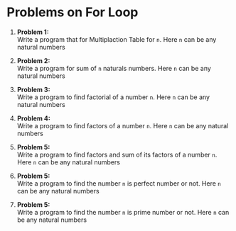 # Problems on For Loop

1. **Problem 1:**\
   Write a program that for Multiplaction Table for `n`.
   Here `n` can be any natural numbers

2. **Problem 2:**\
   Write a program for sum of `n` naturals numbers.
   Here `n` can be any natural numbers

3. **Problem 3:**\
   Write a program to find factorial of a number `n`.
   Here `n` can be any natural numbers

4. **Problem 4:**\
   Write a program to find factors of a number `n`.
   Here `n` can be any natural numbers

5. **Problem 5:**\
   Write a program to find factors and sum of its factors of a number `n`.
   Here `n` can be any natural numbers

6. **Problem 5:**\
   Write a program to find the number `n` is perfect number or not.
   Here `n` can be any natural numbers

7. **Problem 5:**\
   Write a program to find the number `n` is prime number or not.
   Here `n` can be any natural numbers

